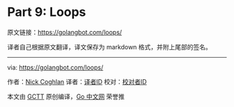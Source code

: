
# Part 9: Loops

原文链接：https://golangbot.com/loops/

译者自己根据原文翻译，译文保存为 markdown 格式，并附上尾部的签名。

----------------

via: https://golangbot.com/loops/

作者：[Nick Coghlan](https://golangbot.com/about/)
译者：[译者ID](https://github.com/译者ID)
校对：[校对者ID](https://github.com/校对者ID)

本文由 [GCTT](https://github.com/studygolang/GCTT) 原创编译，[Go 中文网](https://studygolang.com/) 荣誉推
